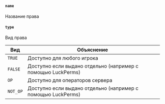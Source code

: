 #### `name`

Название права

#### `type`

Вид права

| Вид      | Объяснение                                                   |
|----------|--------------------------------------------------------------|
| `TRUE`   | Доступно для любого игрока                                   |
| `FALSE`  | Доступно если выдано отдельно (например с помощью LuckPerms) |
| `OP`     | Доступно для операторов сервера                              |
| `NOT_OP` | Доступно если выдано отдельно (например с помощью LuckPerms) |